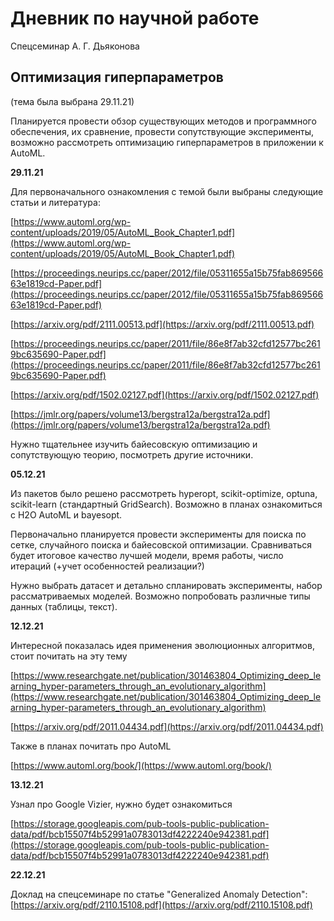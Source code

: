 # Дневник по научной работе
Спецсеминар А. Г. Дьяконова
## Оптимизация гиперпараметров
(тема была выбрана 29.11.21)

Планируется провести обзор существующих методов и программного обеспечения, их сравнение, провести сопутствующие эксперименты, возможно рассмотреть оптимизацию гиперпараметров в приложении к AutoML.

**29.11.21**

Для первоначального ознакомления с темой были выбраны следующие статьи и литература:

[https://www.automl.org/wp-content/uploads/2019/05/AutoML_Book_Chapter1.pdf](https://www.automl.org/wp-content/uploads/2019/05/AutoML_Book_Chapter1.pdf)

[https://proceedings.neurips.cc/paper/2012/file/05311655a15b75fab86956663e1819cd-Paper.pdf](https://proceedings.neurips.cc/paper/2012/file/05311655a15b75fab86956663e1819cd-Paper.pdf)

[https://arxiv.org/pdf/2111.00513.pdf](https://arxiv.org/pdf/2111.00513.pdf)

[https://proceedings.neurips.cc/paper/2011/file/86e8f7ab32cfd12577bc2619bc635690-Paper.pdf](https://proceedings.neurips.cc/paper/2011/file/86e8f7ab32cfd12577bc2619bc635690-Paper.pdf)

[https://arxiv.org/pdf/1502.02127.pdf](https://arxiv.org/pdf/1502.02127.pdf)

[https://jmlr.org/papers/volume13/bergstra12a/bergstra12a.pdf](https://jmlr.org/papers/volume13/bergstra12a/bergstra12a.pdf)

Нужно тщательнее изучить байесовскую оптимизацию и сопутствующую теорию, посмотреть другие источники.

**05.12.21**

Из пакетов было решено рассмотреть hyperopt, scikit-optimize, optuna, scikit-learn (стандартный GridSearch). Возможно в планах ознакомиться с H2O AutoML и bayesopt.

Первоначально планируется провести эксперименты для поиска по сетке, случайного поиска и байесовской оптимизации. Сравниваться будет итоговое качество лучшей модели, время работы, число итераций (+учет особенностей реализации?)

Нужно выбрать датасет и детально спланировать эксперименты, набор рассматриваемых моделей. Возможно попробовать различные типы данных (таблицы, текст).

**12.12.21**

Интересной показалась идея применения эволюционных алгоритмов, стоит почитать на эту тему

[https://www.researchgate.net/publication/301463804_Optimizing_deep_learning_hyper-parameters_through_an_evolutionary_algorithm](https://www.researchgate.net/publication/301463804_Optimizing_deep_learning_hyper-parameters_through_an_evolutionary_algorithm)

[https://arxiv.org/pdf/2011.04434.pdf](https://arxiv.org/pdf/2011.04434.pdf)

Также в планах почитать про AutoML

[https://www.automl.org/book/](https://www.automl.org/book/)

**13.12.21**

Узнал про Google Vizier, нужно будет ознакомиться

[https://storage.googleapis.com/pub-tools-public-publication-data/pdf/bcb15507f4b52991a0783013df4222240e942381.pdf](https://storage.googleapis.com/pub-tools-public-publication-data/pdf/bcb15507f4b52991a0783013df4222240e942381.pdf)

**22.12.21**

Доклад на спецсеминаре по статье "Generalized Anomaly Detection": [https://arxiv.org/pdf/2110.15108.pdf](https://arxiv.org/pdf/2110.15108.pdf)
